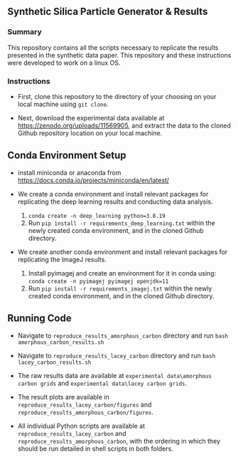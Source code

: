 ## Synthetic Silica Particle Generator & Results

### Summary

This repository contains all the scripts necessary to replicate the results presented in the synthetic data paper. This repository and these instructions were developed to work on a linux OS.

### Instructions

- First, clone this repository to the directory of your choosing on your local machine using ```git clone```.

- Next, download the experimental data available at https://zenodo.org/uploads/11569905, and extract the data to the cloned Github repository location on your local machine.
  
## Conda Environment Setup

- install miniconda or anaconda from https://docs.conda.io/projects/miniconda/en/latest/

- We create a conda environment and install relevant packages for replicating the deep learning results and conducting data analysis.
    1. ```conda create -n deep_learning python=3.8.19```
    2. Run ```pip install -r requirements_deep_learning.txt``` within the newly created conda environment, and in the cloned Github directory.
  
- We create another conda environment and install relevant packages for replicating the ImageJ results.
    1. Install pyimagej and create an environment for it in conda using: ```conda create -n pyimagej pyimagej openjdk=11```
    2. Run ```pip install -r requirements_imagej.txt``` within the newly created conda environment, and in the cloned Github directory.

## Running Code

- Navigate to ```reproduce_results_amorphous_carbon``` directory and run ```bash amorphous_carbon_results.sh```
- Navigate to ```reproduce_results_lacey_carbon``` directory and run ```bash lacey_carbon_results.sh```

- The raw results data are available at ```experimental data\amorphous carbon grids``` and ```experimental data\lacey carbon grids```.
- The result plots are available in ```reproduce_results_lacey_carbon/figures``` and ```reproduce_results_amorphous_carbon/figures```.

- All individual Python scripts are available at ```reproduce_results_lacey_carbon``` and ```reproduce_results_amorphous_carbon```, with the ordering in which they should be run detailed in shell scripts in both folders.
